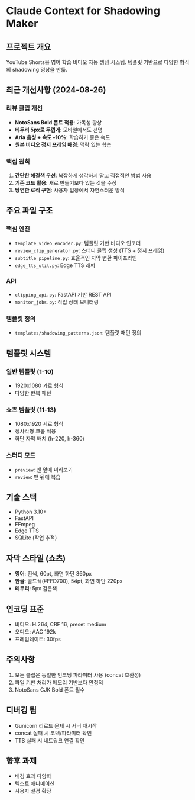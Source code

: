 # Claude Context for Shadowing Maker

## 프로젝트 개요
YouTube Shorts용 영어 학습 비디오 자동 생성 시스템. 템플릿 기반으로 다양한 형식의 shadowing 영상을 만듦.

## 최근 개선사항 (2024-08-26)

### 리뷰 클립 개선
- **NotoSans Bold 폰트 적용**: 가독성 향상
- **테두리 5px로 두껍게**: 모바일에서도 선명
- **Aria 음성 + 속도 -10%**: 학습하기 좋은 속도
- **원본 비디오 정지 프레임 배경**: 맥락 있는 학습

### 핵심 원칙
1. **간단한 해결책 우선**: 복잡하게 생각하지 말고 직접적인 방법 사용
2. **기존 코드 활용**: 새로 만들기보다 있는 것을 수정
3. **당연한 로직 구현**: 사용자 입장에서 자연스러운 방식

## 주요 파일 구조

### 핵심 엔진
- `template_video_encoder.py`: 템플릿 기반 비디오 인코더
- `review_clip_generator.py`: 스터디 클립 생성 (TTS + 정지 프레임)
- `subtitle_pipeline.py`: 효율적인 자막 변환 파이프라인
- `edge_tts_util.py`: Edge TTS 래퍼

### API
- `clipping_api.py`: FastAPI 기반 REST API
- `monitor_jobs.py`: 작업 상태 모니터링

### 템플릿 정의
- `templates/shadowing_patterns.json`: 템플릿 패턴 정의

## 템플릿 시스템

### 일반 템플릿 (1-10)
- 1920x1080 가로 형식
- 다양한 반복 패턴

### 쇼츠 템플릿 (11-13) 
- 1080x1920 세로 형식
- 정사각형 크롭 적용
- 하단 자막 배치 (h-220, h-360)

### 스터디 모드
- `preview`: 맨 앞에 미리보기
- `review`: 맨 뒤에 복습

## 기술 스택
- Python 3.10+
- FastAPI
- FFmpeg
- Edge TTS
- SQLite (작업 추적)

## 자막 스타일 (쇼츠)
- **영어**: 흰색, 60pt, 화면 하단 360px
- **한글**: 골드색(#FFD700), 54pt, 화면 하단 220px
- **테두리**: 5px 검은색

## 인코딩 표준
- 비디오: H.264, CRF 16, preset medium
- 오디오: AAC 192k
- 프레임레이트: 30fps

## 주의사항
1. 모든 클립은 동일한 인코딩 파라미터 사용 (concat 호환성)
2. 파일 기반 처리가 메모리 기반보다 안정적
3. NotoSans CJK Bold 폰트 필수

## 디버깅 팁
- Gunicorn 리로드 문제 시 서버 재시작
- concat 실패 시 코덱/파라미터 확인
- TTS 실패 시 네트워크 연결 확인

## 향후 과제
- 배경 효과 다양화
- 텍스트 애니메이션
- 사용자 설정 확장